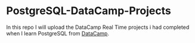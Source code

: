 # PostgreSQL-DataCamp-Projects
In this repo I will upload the DataCamp Real Time projects i had completed when I learn PostgreSQL from [DataCamp](https://www.datacamp.com/portfolio/harunrhimu).

